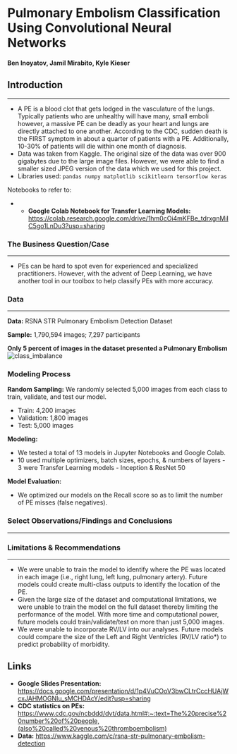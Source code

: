 # Pulmonary Embolism Classification Using Convolutional Neural Networks 

#### Ben Inoyatov, Jamil Mirabito, Kyle Kieser

## Introduction
---
- A PE is a blood clot that gets lodged in the vasculature of the lungs. Typically patients who are unhealthy will have many, small emboli however, a massive PE can be deadly as your heart and lungs are directly attached to one another. According to the CDC, sudden death is the FIRST symptom in about a quarter of patients with a PE. Additionally, 10-30% of patients will die within one month of diagnosis. 
- Data was taken from Kaggle. The original size of the data was over 900 gigabytes due to the large image files. However, we were able to find a smaller sized JPEG version of the data which we used for this project. 
- Libraries used: ```pandas numpy matplotlib scikitlearn tensorflow keras```

Notebooks to refer to:
- - **Google Colab Notebook for Transfer Learning Models:** https://colab.research.google.com/drive/1hm0cOi4mKFBe_tdrxgnMiIC5go1LnDu3?usp=sharing

### The Business Question/Case 
---
- PEs can be hard to spot even for experienced and specialized practitioners. However, with the advent of Deep Learning, we have another tool in our toolbox to help classify PEs with more accuracy. 

### Data
---
**Data:** RSNA STR Pulmonary Embolism Detection Dataset

**Sample:** 1,790,594 images; 7,297 participants


**Only 5 percent of images in the dataset presented a Pulmonary Embolism**
![class_imbalance](https://user-images.githubusercontent.com/64563191/96951229-0842cc00-14ba-11eb-85b8-1c286cc5431b.png)


### Modeling Process
**Random Sampling:**
We randomly selected 5,000 images from each class to train, validate, and test our model.
- Train: 4,200 images
- Validation: 1,800 images
- Test: 5,000 images


**Modeling:**
- We tested a total of 13 models in Jupyter Notebooks and Google Colab.
- 10 used multiple optimizers, batch sizes, epochs, & numbers of layers - 3 were Transfer Learning models - Inception & ResNet 50


**Model Evaluation:**
- We optimized our models on the Recall score so as to limit the number of PE misses (false negatives).


###  Select Observations/Findings and Conclusions
---


###  Limitations & Recommendations 
---
- We were unable to train the model to identify where the PE was located in each image (i.e., right lung, left lung, pulmonary artery). Future models could create multi-class outputs to identify the location of the PE.
- Given the large size of the dataset and computational limitations, we were unable to train the model on the full dataset thereby limiting the performance of the model. With more time and computational power, future models could train/validate/test on more than just 5,000 images.
- We were unable to incorporate RV/LV into our analyses. Future models could compare the size of the Left and Right Ventricles (RV/LV ratio*) to predict probability of morbidity.
 


## Links 
- **Google Slides Presentation:** https://docs.google.com/presentation/d/1p4VuCOoV3bwCLtrCccHUAjWcxJAHMOGNIu_sMCHDAcY/edit?usp=sharing
- **CDC statistics on PEs:** https://www.cdc.gov/ncbddd/dvt/data.html#:~:text=The%20precise%20number%20of%20people,(also%20called%20venous%20thromboembolism)
- **Data:** https://www.kaggle.com/c/rsna-str-pulmonary-embolism-detection
